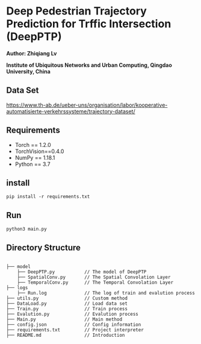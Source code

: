 # Deep Pedestrian Trajectory Prediction for Trffic Intersection (DeepPTP)
**Author: Zhiqiang Lv**

**Institute of Ubiquitous Networks and Urban Computing, Qingdao University, China**
 ## Data Set
 https://www.th-ab.de/ueber-uns/organisation/labor/kooperative-automatisierte-verkehrssysteme/trajectory-dataset/
 ## Requirements
  
  * Torch == 1.2.0
  * TorchVision==0.4.0
  * NumPy == 1.18.1
  * Python == 3.7
  
 ## install
 `pip install -r requirements.txt`
 
 ## Run
 `python3 main.py`
 ## Directory Structure
 ~~~~

├── model            
     ├── DeepPTP.py           // The model of DeepPTP
     ├── SpatialConv.py       // The Spatial Convolation Layer
     ├── TemporalConv.py      // The Temporal Convolation Layer
├── logs            
     ├── Run.log              // The log of train and evalution process
├── utils.py                 // Custom method
├── DataLoad.py              // Load data set
├── Train.py                 // Train process
├── Evalution.py             // Evalution process
├── Main.py                  // Main method
├── config.json              // Config information
├── requirements.txt         // Project interpreter
├── README.md                // Introduction